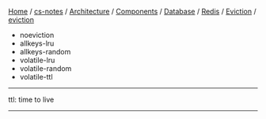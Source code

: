 [Home](https://mengxianbin.github.io) /
[cs-notes](https://mengxianbin.github.io/cs-notes/site) /
[Architecture](https://mengxianbin.github.io/cs-notes/site/Architecture) /
[Components](https://mengxianbin.github.io/cs-notes/site/Architecture/Components) /
[Database](https://mengxianbin.github.io/cs-notes/site/Architecture/Components/Database) /
[Redis](https://mengxianbin.github.io/cs-notes/site/Architecture/Components/Database/Redis) /
[Eviction](https://mengxianbin.github.io/cs-notes/site/Architecture/Components/Database/Redis/Eviction) /
[eviction](https://mengxianbin.github.io/cs-notes/site/Architecture/Components/Database/Redis/Eviction/eviction)

* noeviction
* allkeys-lru
* allkeys-random
* volatile-lru
* volatile-random
* volatile-ttl

---

ttl: time to live

---
